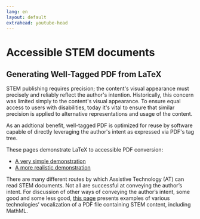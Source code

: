 ```yaml
---
lang: en
layout: default
extrahead: youtube-head
---
```


# Accessible STEM documents
## Generating Well-Tagged PDF from LaTeX

STEM publishing requires precision; the content's visual appearance must precisely and reliably reflect the author's intention. Historically, this concern was limited simply to the content's visual appearance. To ensure equal access to users with disabilities, today it's vital to ensure that similar precision is applied to alternative representations and usage of the content. 

As an addtional benefit, well-tagged PDF is optimized for reuse by software capable of directly leveraging the author's intent as expressed via PDF's tag tree.

These pages demonstrate LaTeX to accessible PDF conversion:

 * [A very simple demonstration](small-example)
 * [A more realistic demonstration](larger-example)

There are many different routes by which Assistive Technology (AT) can read STEM documents. Not all are successful at conveying the author’s intent. For discussion of other ways of conveying the author’s intent, some good and some less good, [this page](fulldoc) presents examples of various technologies’ vocalization of a PDF file containing STEM content, including MathML.

